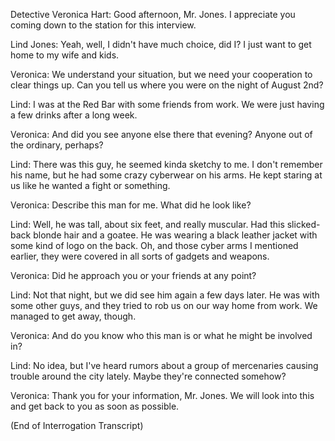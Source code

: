 Detective Veronica Hart: Good afternoon, Mr. Jones. I appreciate you coming down to the station for this interview.

Lind Jones: Yeah, well, I didn't have much choice, did I? I just want to get home to my wife and kids.

Veronica: We understand your situation, but we need your cooperation to clear things up. Can you tell us where you were on the night of August 2nd?

Lind: I was at the Red Bar with some friends from work. We were just having a few drinks after a long week.

Veronica: And did you see anyone else there that evening? Anyone out of the ordinary, perhaps?

Lind: There was this guy, he seemed kinda sketchy to me. I don't remember his name, but he had some crazy cyberwear on his arms. He kept staring at us like he wanted a fight or something.

Veronica: Describe this man for me. What did he look like?

Lind: Well, he was tall, about six feet, and really muscular. Had this slicked-back blonde hair and a goatee. He was wearing a black leather jacket with some kind of logo on the back. Oh, and those cyber arms I mentioned earlier, they were covered in all sorts of gadgets and weapons.

Veronica: Did he approach you or your friends at any point?

Lind: Not that night, but we did see him again a few days later. He was with some other guys, and they tried to rob us on our way home from work. We managed to get away, though.

Veronica: And do you know who this man is or what he might be involved in?

Lind: No idea, but I've heard rumors about a group of mercenaries causing trouble around the city lately. Maybe they're connected somehow?

Veronica: Thank you for your information, Mr. Jones. We will look into this and get back to you as soon as possible.

(End of Interrogation Transcript)